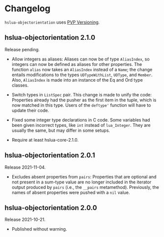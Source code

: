 # Changelog

`hslua-objectorientation` uses [PVP Versioning][1].

## hslua-objectorientation 2.1.0

Release pending.

  - Allow integers as aliases: Aliases can now be of type
    `AliasIndex`, so integers can now be defined as aliases for
    other properties. The function `alias` now takes an
    `AliasIndex` instead of a `Name`; the change entails
    modifications to the types `UDTypeWithList`, `UDType`, and
    `Member`. Also, `AliasIndex` is made into an instance of the
    Eq and Ord type classes.

  - Switch types in `ListSpec` pair. This change is made to unify
    the code: Properties already had the pusher as the first item
    in the tuple, which is now matched in this type. Users of the
    `deftype'` function will have to update their code.

  - Fixed some integer type declarations in C code. Some variables
    had been given incorrect types, like `int` instead of
    `lua_Integer`. They are usually the same, but may differ in
    some setups.

  - Require at least hslua-core-2.1.0.

## hslua-objectorientation 2.0.1

Release 2021-11-04.

  - Excludes absent properties from `pairs`: Properties that are
    optional and not present in a sum-type value are no longer
    included in the iterator output produced by `pairs` (i.e., the
    `__pairs` metamethod). Previously, the names of absent
    properties were pushed with a `nil` value.

## hslua-objectorientation 2.0.0

Release 2021-10-21.

- Published without warning.

[1]: https://pvp.haskell.org
